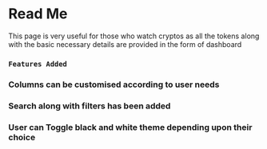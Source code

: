 # Read Me

This page is very useful for those who watch cryptos as all the tokens along with the basic necessary details are provided in the form of dashboard

### `Features Added`

### Columns can be customised according to user needs

### Search along with filters has been added

### User can Toggle black and white theme depending upon their choice

